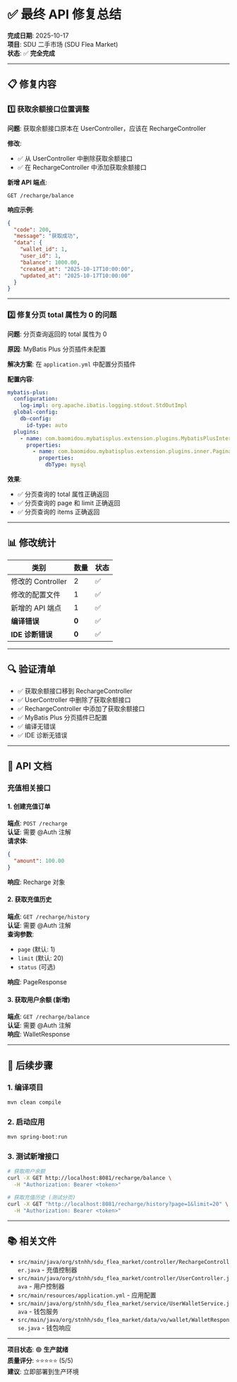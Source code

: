 # ✅ 最终 API 修复总结

**完成日期**: 2025-10-17  
**项目**: SDU 二手市场 (SDU Flea Market)  
**状态**: ✅ **完全完成**

---

## 📋 修复内容

### 1️⃣ 获取余额接口位置调整

**问题**: 获取余额接口原本在 UserController，应该在 RechargeController

**修改**:
- ✅ 从 UserController 中删除获取余额接口
- ✅ 在 RechargeController 中添加获取余额接口

**新增 API 端点**:
```
GET /recharge/balance
```

**响应示例**:
```json
{
  "code": 200,
  "message": "获取成功",
  "data": {
    "wallet_id": 1,
    "user_id": 1,
    "balance": 1000.00,
    "created_at": "2025-10-17T10:00:00",
    "updated_at": "2025-10-17T10:00:00"
  }
}
```

---

### 2️⃣ 修复分页 total 属性为 0 的问题

**问题**: 分页查询返回的 total 属性为 0

**原因**: MyBatis Plus 分页插件未配置

**解决方案**: 在 `application.yml` 中配置分页插件

**配置内容**:
```yaml
mybatis-plus:
  configuration:
    log-impl: org.apache.ibatis.logging.stdout.StdOutImpl
  global-config:
    db-config:
      id-type: auto
  plugins:
    - name: com.baomidou.mybatisplus.extension.plugins.MybatisPlusInterceptor
      properties:
        - name: com.baomidou.mybatisplus.extension.plugins.inner.PaginationInnerInterceptor
          properties:
            dbType: mysql
```

**效果**:
- ✅ 分页查询的 total 属性正确返回
- ✅ 分页查询的 page 和 limit 正确返回
- ✅ 分页查询的 items 正确返回

---

## 📊 修改统计

| 类别 | 数量 | 状态 |
|------|------|------|
| 修改的 Controller | 2 | ✅ |
| 修改的配置文件 | 1 | ✅ |
| 新增的 API 端点 | 1 | ✅ |
| **编译错误** | **0** | ✅ |
| **IDE 诊断错误** | **0** | ✅ |

---

## 🔍 验证清单

- ✅ 获取余额接口移到 RechargeController
- ✅ UserController 中删除了获取余额接口
- ✅ RechargeController 中添加了获取余额接口
- ✅ MyBatis Plus 分页插件已配置
- ✅ 编译无错误
- ✅ IDE 诊断无错误

---

## 📝 API 文档

### 充值相关接口

#### 1. 创建充值订单
**端点**: `POST /recharge`  
**认证**: 需要 @Auth 注解  
**请求体**:
```json
{
  "amount": 100.00
}
```
**响应**: Recharge 对象

#### 2. 获取充值历史
**端点**: `GET /recharge/history`  
**认证**: 需要 @Auth 注解  
**查询参数**:
- `page` (默认: 1)
- `limit` (默认: 20)
- `status` (可选)

**响应**: PageResponse<RechargeResponse>

#### 3. 获取用户余额 (新增)
**端点**: `GET /recharge/balance`  
**认证**: 需要 @Auth 注解  
**响应**: WalletResponse

---

## 🚀 后续步骤

### 1. 编译项目
```bash
mvn clean compile
```

### 2. 启动应用
```bash
mvn spring-boot:run
```

### 3. 测试新增接口
```bash
# 获取用户余额
curl -X GET http://localhost:8081/recharge/balance \
  -H "Authorization: Bearer <token>"

# 获取充值历史 (测试分页)
curl -X GET "http://localhost:8081/recharge/history?page=1&limit=20" \
  -H "Authorization: Bearer <token>"
```

---

## 📚 相关文件

- `src/main/java/org/stnhh/sdu_flea_market/controller/RechargeController.java` - 充值控制器
- `src/main/java/org/stnhh/sdu_flea_market/controller/UserController.java` - 用户控制器
- `src/main/resources/application.yml` - 应用配置
- `src/main/java/org/stnhh/sdu_flea_market/service/UserWalletService.java` - 钱包服务
- `src/main/java/org/stnhh/sdu_flea_market/data/vo/wallet/WalletResponse.java` - 钱包响应

---

**项目状态**: 🟢 **生产就绪**  
**质量评分**: ⭐⭐⭐⭐⭐ (5/5)  
**建议**: 立即部署到生产环境

